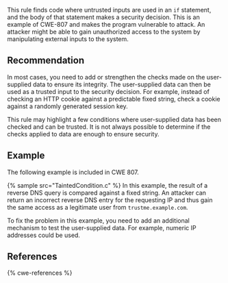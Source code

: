 This rule finds code where untrusted inputs are used in an `if` statement, and the body of that statement makes a security decision. This is an example of CWE-807 and makes the program vulnerable to attack. An attacker might be able to gain unauthorized access to the system by manipulating external inputs to the system.


## Recommendation
In most cases, you need to add or strengthen the checks made on the user-supplied data to ensure its integrity. The user-supplied data can then be used as a trusted input to the security decision. For example, instead of checking an HTTP cookie against a predictable fixed string, check a cookie against a randomly generated session key.

This rule may highlight a few conditions where user-supplied data has been checked and can be trusted. It is not always possible to determine if the checks applied to data are enough to ensure security.


## Example
The following example is included in CWE 807.

{% sample src="TaintedCondition.c" %}
In this example, the result of a reverse DNS query is compared against a fixed string. An attacker can return an incorrect reverse DNS entry for the requesting IP and thus gain the same access as a legitimate user from `trustme.example.com`.

To fix the problem in this example, you need to add an additional mechanism to test the user-supplied data. For example, numeric IP addresses could be used.


## References
{% cwe-references %}
